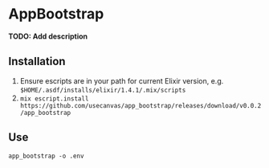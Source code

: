 # AppBootstrap

**TODO: Add description**

## Installation

1. Ensure escripts are in your path for current Elixir version, e.g. `$HOME/.asdf/installs/elixir/1.4.1/.mix/scripts`
2. `mix escript.install https://github.com/usecanvas/app_bootstrap/releases/download/v0.0.2/app_bootstrap`

## Use

`app_bootstrap -o .env`
